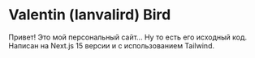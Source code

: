 # Valentin (lanvalird) Bird

Привет! Это мой персональный сайт... Ну то есть его исходный код. Написан на Next.js 15 версии и с использованием Tailwind.